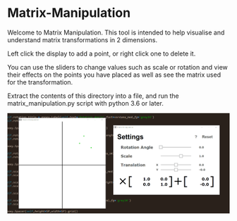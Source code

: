 # Matrix-Manipulation

Welcome to Matrix Manipulation. This tool is intended to help visualise and understand matrix transformations in 2 dimensions. 

Left click the display to add a point, or right click one to delete it.

You can use the sliders to change values such as scale or rotation and view their effects on the points you have placed as well as see the matrix used for the transformation.

Extract the contents of this directory into a file, and run the matrix_manipulation.py script with python 3.6 or later.

![example gif](https://github.com/OscarSaharoy/Matrix-Manipulation/blob/master/assets/Example.gif)
